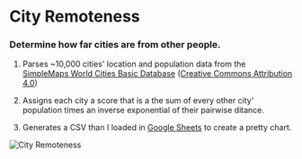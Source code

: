 # City Remoteness

### Determine how far cities are from other people.


1. Parses ~10,000 cities' location and population data from the [SimpleMaps World Cities Basic Database](https://simplemaps.com/data/world-cities) ([Creative Commons Attribution 4.0](https://creativecommons.org/licenses/by/4.0/))

2. Assigns each city a score that is a the sum of every other city' population times an inverse exponential of their pairwise ditance.

3. Generates a CSV than I loaded in [Google Sheets](https://docs.google.com/spreadsheets/d/1Y3PI0Lhc9iSK4U2jkoPOzjBqGLZYaZFYgF8Qi5vR2Hk/edit?usp=sharing) to create a pretty chart.

![City Remoteness](assets/City%20Remoteness.svg "City Remoteness")
